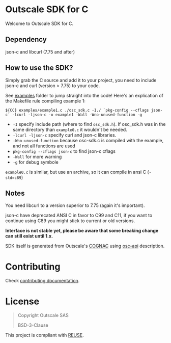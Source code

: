 # Outscale SDK for C

Welcome to Outscale SDK for C.

## Dependency

json-c and libcurl (7.75 and after)

## How to use the SDK?

Simply grab the C source and add it to your project, you need to include json-c and curl (version > 7.75) to your code.

See [examples](examples/) folder to jump straight into the code!
Here's an explication of the Makefile rule compiling example 1:

```
${CC} examples/example1.c ./osc_sdk.c -I./ `pkg-config --cflags json-c` -lcurl -ljson-c -o example1 -Wall -Wno-unused-function -g
```
- `-I` specify include path (where to find `osc_sdk.h`). If osc_sdk.h was in the same directory than `example0.c` it wouldn't be needed.
- `-lcurl -ljson-c` specify curl and json-c libraries.
- `-Wno-unused-function` because osc-sdk.c is compiled with the example, and not all functions are used
- `pkg-config --cflags json-c` to find json-c cflags
- `-Wall` for more warning
- `-g` for debug symbole

`example0.c` is similar, but use an archive, so it can compile in ansi C (`-std=c89`)

## Notes

You need libcurl to a version superior to 7.75 (again it's important).

json-c have deprecated ANSI C in favor to C99 and C11, if you want to continue using C89 you might stick to current or old versions.

**Interface is not stable yet, please be aware that some breaking change can still exist until 1.x.**

SDK itself is generated from Outscale's [COGNAC](https://github.com/outscale/COGNAC) using [osc-api](https://github.com/outscale/osc-api) description.

# Contributing

Check [contributing documentation](CONTRIBUTING.md).

# License

> Copyright Outscale SAS
>
> BSD-3-Clause

This project is compliant with [REUSE](https://reuse.software/).

